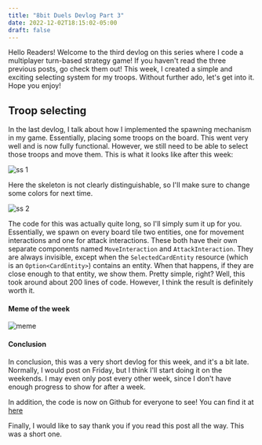 ```yaml
---
title: "8bit Duels Devlog Part 3"
date: 2022-12-02T18:15:02-05:00
draft: false
---
```


Hello Readers! Welcome to the third devlog on this series where I code a multiplayer turn-based strategy game! If you haven't read the three previous posts, go check them out! This week, I created a simple and exciting selecting system for my troops. Without further ado, let's get into it. Hope you enjoy!

## Troop selecting

In the last devlog, I talk about how I implemented the spawning mechanism in my game. Essentially, placing some troops on the board. This went very well and is now fully functional. However, we still need to be able to select those troops and move them. This is what it looks like after this week:

![ss 1](https://dev-to-uploads.s3.amazonaws.com/uploads/articles/maxl2s37d9nuw1zwri65.png)

Here the skeleton is not clearly distinguishable, so I'll make sure to change some colors for next time.

![ss 2](https://dev-to-uploads.s3.amazonaws.com/uploads/articles/0agwjxjjun2losdc3npg.png)

The code for this was actually quite long, so I'll simply sum it up for you. Essentially, we spawn on every board tile two entities, one for movement interactions and one for attack interactions. These both have their own separate components named `MoveInteraction` and `AttackInteraction`. They are always invisible, except when the `SelectedCardEntity` resource (which is an `Option<CardEntity>`) contains an entity. When that happens, if they are close enough to that entity, we show them. Pretty simple, right? Well, this took around about 200 lines of code. However, I think the result is definitely worth it.

#### Meme of the week

![meme](https://dev-to-uploads.s3.amazonaws.com/uploads/articles/oloxwgnxkl3719rdqj8g.jpg)

#### Conclusion

In conclusion, this was a very short devlog for this week, and it's a bit late. Normally, I would post on Friday, but I think I'll start doing it on the weekends. I may even only post every other week, since I don't have enough progress to show for after a week. 

In addition, the code is now on Github for everyone to see! You can find it at [here](https://github.com/ThousandthStar/multiplayer_game)

Finally, I would like to say thank you if you read this post all the way. This was a short one.

